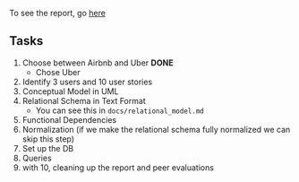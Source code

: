 To see the report, go [here](https://docs.google.com/document/d/1EYCLA8-f75D0YoqK1JM6d2UmwhKMwss-p28zodZ2434/edit)

## Tasks

1. Choose between Airbnb and Uber **DONE**
    * Chose Uber
2. Identify 3 users and 10 user stories
3. Conceptual Model in UML
4. Relational Schema in Text Format
    * You can see this in `docs/relational_model.md`
5. Functional Dependencies
6. Normalization (if we make the relational schema fully normalized we can skip this step)
7. Set up the DB
8. Queries
9. with 10, cleaning up the report and peer evaluations
